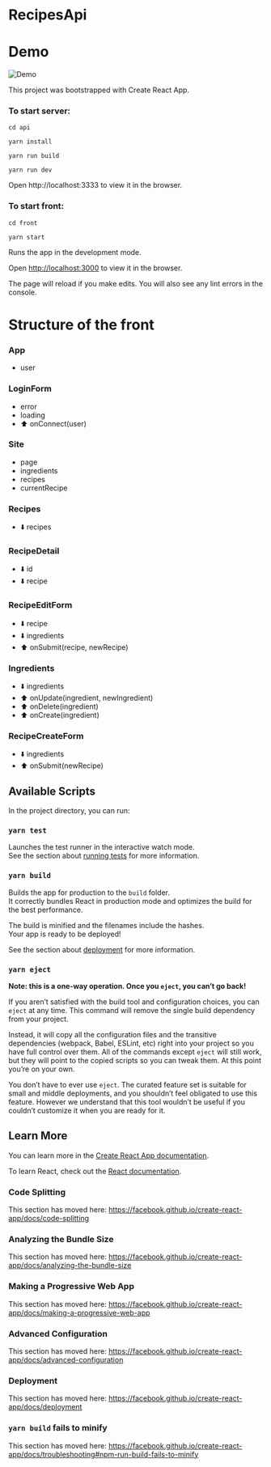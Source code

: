 # RecipesApi

# Demo

![Demo](https://github.com/BjzArchi/RecipesApi/blob/master/Loom_RecipesApi.gif)

This project was bootstrapped with Create React App.


### To start server:
`cd api`

`yarn install`

`yarn run build`

`yarn run dev`

Open http://localhost:3333 to view it in the browser.

### To start front:
`cd front`

`yarn start`

Runs the app in the development mode.

Open [http://localhost:3000](http://localhost:3000) to view it in the browser.

The page will reload if you make edits.
You will also see any lint errors in the console.




# Structure of the front
### App
- user

### LoginForm
- error
- loading
- ⬆️ onConnect(user)

### Site
- page
- ingredients
- recipes
- currentRecipe

### Recipes
- ⬇️ recipes

### RecipeDetail
- ⬇️ id
- ⬇️ recipe

### RecipeEditForm
- ⬇️ recipe
- ⬇️ ingredients
- ⬆️ onSubmit(recipe, newRecipe)

### Ingredients
- ⬇️ ingredients
- ⬆️ onUpdate(ingredient, newIngredient)
- ⬆️ onDelete(ingredient)
- ⬆️ onCreate(ingredient)

### RecipeCreateForm
- ⬇️ ingredients
- ⬆️ onSubmit(newRecipe)

## Available Scripts

In the project directory, you can run:

### `yarn test`

Launches the test runner in the interactive watch mode.<br />
See the section about [running tests](https://facebook.github.io/create-react-app/docs/running-tests) for more information.

### `yarn build`

Builds the app for production to the `build` folder.<br />
It correctly bundles React in production mode and optimizes the build for the best performance.

The build is minified and the filenames include the hashes.<br />
Your app is ready to be deployed!

See the section about [deployment](https://facebook.github.io/create-react-app/docs/deployment) for more information.

### `yarn eject`

**Note: this is a one-way operation. Once you `eject`, you can’t go back!**

If you aren’t satisfied with the build tool and configuration choices, you can `eject` at any time. This command will remove the single build dependency from your project.

Instead, it will copy all the configuration files and the transitive dependencies (webpack, Babel, ESLint, etc) right into your project so you have full control over them. All of the commands except `eject` will still work, but they will point to the copied scripts so you can tweak them. At this point you’re on your own.

You don’t have to ever use `eject`. The curated feature set is suitable for small and middle deployments, and you shouldn’t feel obligated to use this feature. However we understand that this tool wouldn’t be useful if you couldn’t customize it when you are ready for it.

## Learn More

You can learn more in the [Create React App documentation](https://facebook.github.io/create-react-app/docs/getting-started).

To learn React, check out the [React documentation](https://reactjs.org/).

### Code Splitting

This section has moved here: https://facebook.github.io/create-react-app/docs/code-splitting

### Analyzing the Bundle Size

This section has moved here: https://facebook.github.io/create-react-app/docs/analyzing-the-bundle-size

### Making a Progressive Web App

This section has moved here: https://facebook.github.io/create-react-app/docs/making-a-progressive-web-app

### Advanced Configuration

This section has moved here: https://facebook.github.io/create-react-app/docs/advanced-configuration

### Deployment

This section has moved here: https://facebook.github.io/create-react-app/docs/deployment

### `yarn build` fails to minify

This section has moved here: https://facebook.github.io/create-react-app/docs/troubleshooting#npm-run-build-fails-to-minify
